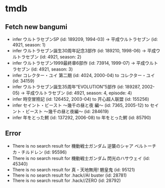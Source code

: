 # tmdb
## Fetch new bangumi
- infer ウルトラセブンSP (id: 189209, 1994-03) -> 平成ウルトラセブン (id: 4921, season: 1)
- infer ウルトラセブン誕生30周年記念3部作 (id: 189210, 1998-06) -> 平成ウルトラセブン (id: 4921, season: 2)
- infer ウルトラセブン1999最終章6部作 (id: 73914, 1999-07) -> 平成ウルトラセブン (id: 4921, season: 3)
- infer コレクター・ユイ 第二期 (id: 4024, 2000-04) to コレクター・ユイ (id: 34159)
- infer ウルトラセブン誕生35周年“EVOLUTION”5部作 (id: 189287, 2002-05) -> 平成ウルトラセブン (id: 4921, season: 4, episode: 4)
- infer 時空冒險記 (id: 126452, 2003-04) to 开心超人联盟 (id: 155256)
- infer セイント・ビースト ～幾千の昼と夜 編～ (id: 7365, 2005-12) to セイント・ビースト ～幾千の昼と夜編～ (id: 284619)
- infer 年をとった鰐 (id: 137292, 2006-08) to 年をとった鰐 (id: 85790)
## Error
- There is no search result for 機動戦士ガンダム 逆襲のシャア ベルトーチカ・チルドレン (id: 95596)
- There is no search result for 機動戦士ガンダム 閃光のハサウェイ (id: 45340)
- There is no search result for 真・天地無用! 魎皇鬼 (id: 95121)
- There is no search result for .hack//AI buster (id: 28781)
- There is no search result for .hack//ZERO (id: 28792)
